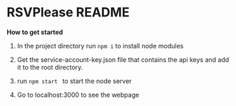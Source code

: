 # RSVPlease README

**How to get started**

1. In the project directory run ``` npm i ``` to install node modules

2. Get the service-account-key.json file that contains the api keys and add it to the root directory.

3. run ```npm start ``` to start the node server

4. Go to localhost:3000 to see the webpage
